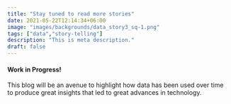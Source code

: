 ```yaml
---
title: "Stay tuned to read more stories"
date: 2021-05-22T12:14:34+06:00
image: "images/backgrounds/data_story3_sq-1.png"
tags: ["data","story-telling"]
description: "This is meta description."
draft: false
---
```


#### Work in Progress!
This blog will be an avenue to highlight how data has been used over time to produce great insights that led to great advances in technology.
